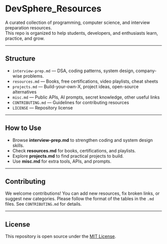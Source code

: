 # DevSphere_Resources

A curated collection of programming, computer science, and interview preparation resources.  
This repo is organized to help students, developers, and enthusiasts learn, practice, and grow.

---

## Structure

- `interview-prep.md` — DSA, coding patterns, system design, company-wise problems. 
- `resources.md` — Books, free certifications, video playlists, cheat sheets  
- `projects.md` — Build-your-own-X, project ideas, open-source alternatives  
- `misc.md` — Public APIs, AI prompts, secret knowledge, other useful links  
- `CONTRIBUTING.md` — Guidelines for contributing resources  
- `LICENSE` — Repository license  

---

## How to Use

- Browse **interview-prep.md** to strengthen coding and system design skills.  
- Check **resources.md** for books, certifications, and playlists.  
- Explore **projects.md** to find practical projects to build.  
- Use **misc.md** for extra tools, APIs, and prompts.  

---

## Contributing

We welcome contributions! You can add new resources, fix broken links, or suggest new categories. Please follow the format of the tables in the `.md` files. See `CONTRIBUTING.md` for details.

---

## License

This repository is open source under the [MIT License](LICENSE.md).
